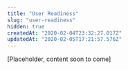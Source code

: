 ```yaml
---
title: "User Readiness"
slug: "user-readiness"
hidden: true
createdAt: "2020-02-04T23:32:27.017Z"
updatedAt: "2020-02-05T17:21:57.576Z"
---
```

[Placeholder, content soon to come]